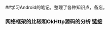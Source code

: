 ##学习Android的笔记，整理了各种知识点，备忘。
### 网络框架的比较和OkHttp源码的分析 <a href='https://github.com/ITFlyPig/studynote/blob/master/%E7%BD%91%E7%BB%9C%E6%A1%86%E6%9E%B6%E6%AF%94%E8%BE%83%E5%92%8COkhttp%E6%BA%90%E7%A0%81%E5%88%86%E6%9E%90.md'>链接</a>
